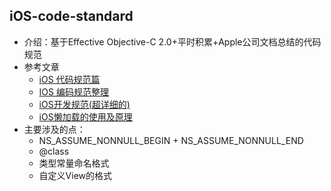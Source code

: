 ## iOS-code-standard
- 介绍：基于Effective Objective-C 2.0+平时积累+Apple公司文档总结的代码规范
- 参考文章
  - [iOS 代码规范篇](https://www.jianshu.com/p/9b10331970a5)
  - [IOS 编码规范整理](https://www.jianshu.com/p/f13119c179a4)
  - [iOS开发规范(超详细的)](https://www.jianshu.com/p/1784cd67e8de)
  - [iOS懒加载的使用及原理](https://www.jianshu.com/p/0b5932a5788d)
- 主要涉及的点：
  - NS_ASSUME_NONNULL_BEGIN + NS_ASSUME_NONNULL_END 
  - @class
  - 类型常量命名格式
  - 自定义View的格式